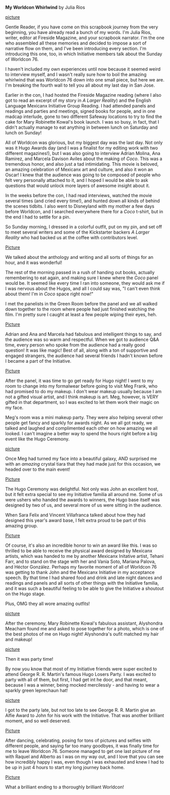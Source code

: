 **My Worldcon Whirlwind**
by Julia Rios

[picture](Mexicanx148)

Gentle Reader, if you have come on this scrapbook journey from the very beginning, you have already read a bunch of my words. I'm Julia Rios, writer, editor at Fireside Magazine, and your scrapbook narrator. I'm the one who assembled all these memories and decided to impose a sort of narrative flow on them, and I've been introducing every section. I'm introducing this one, too, in which Initiative members talk about the Sunday of Worldcon 76.

I haven't included my own experiences until now because it seemed weird to interview myself, and I wasn't really sure how to boil the amazing whirlwind that was Worldcon 76 down into one small piece, but here we are. I'm breaking the fourth wall to tell you all about my last day in San Jose.

Earlier in the con, I had hosted the Fireside Magazine reading (where I also got to read an excerpt of my story in *A Larger Reality*) and the English Language Mexicanx Initiative Group Reading. I had attended panels and readings and parties and meetings, signed books for people, and in one madcap interlude, gone to two different Safeway locations to try to find the cake for Mary Robinette Kowal's book launch. I was so busy, in fact, that I didn't actually manage to eat anything in between lunch on Saturday and lunch on Sunday!

All of Worldcon was glorious, but my biggest day was the last day. Not only was it Hugo Awards day (and I was a finalist for my editing work with two different magazines!), but I was also going to interview Adrian Molina, Ana Ramirez, and Marcela Davison Aviles about the making of _Coco_. This was a tremendous honor, and also just a tad intimidating. This movie is beloved, an amazing celebration of Mexicanx art and culture, and also it won an Oscar! I knew that the audience was going to be composed of people who felt very personally attached to it, and I hoped I would be able to ask questions that would unlock more layers of awesome insight about it.

In the weeks before the con, I had read interviews, watched the movie several times (and cried every time!), and hunted down all kinds of behind the scenes tidbits. I also went to Disneyland with my mother a few days before Worldcon, and I searched everywhere there for a _Coco_ t-shirt, but in the end I had to settle for a pin.

So Sunday morning, I dressed in a colorful outfit, put on my pin, and set off to meet several writers and some of the Kickstarter backers _A Larger Reality_ who had backed us at the coffee with contributors level.

[Picture](Mexicanx088)

We talked about the anthology and writing and all sorts of things for an hour, and it was wonderful!

The rest of the morning passed in a rush of handing out books, actually remembering to eat again, and making sure I knew where the _Coco_ panel would be. It seemed like every time I ran into someone, they would ask me if I was nervous about the Hugos, and all I could say was, "I can't even think about them! I'm in _Coco_ space right now!"

I met the panelists in the Green Room before the panel and we all walked down together to the room where people had just finished watching the film. I'm pretty sure I caught at least a few people wiping their eyes, heh.

[Picture](Mexicanx073)

Adrian and Ana and Marcela had fabulous and intelligent things to say, and the audience was so warm and respectful. When we got to audience Q&A time, every person who spoke from the audience had a really good question! It was like magic! Best of all, along with a ton of supportive and engaged strangers, the audience had several friends I hadn't known before I became a part of the Initiative.

[Picture](Mexicanx135)

After the panel, it was time to go get ready for Hugo night! I went to my room to change into my formalwear before going to visit Meg Frank, who had promised to do my makeup. I don't wear makeup usually because I am not a gifted visual artist, and I think makeup is art. Meg, however, is VERY gifted in that department, so I was excited to let them work their magic on my face.

Meg's room was a mini makeup party. They were also helping several other people get fancy and sparkly for awards night. As we all got ready, we talked and laughed and complimented each other on how amazing we all looked. I can't imagine a better way to spend the hours right before a big event like the Hugo Ceremony.

[picture](Mexicanx109)

Once Meg had turned my face into a beautiful galaxy, AND surprised me with an _amazing_ crystal tiara that they had made just for this occasion, we headed over to the main event!

[Picture](Mexicanx137)

The Hugo Ceremony was delightful. Not only was John an excellent host, but it felt extra special to see my Initiative familia all around me. Some of us were ushers who handed the awards to winners, the Hugo base itself was designed by two of us, and several more of us were sitting in the audience.

When Sara Felix and Vincent Villafranca talked about how they had designed this year's award base, I felt extra proud to be part of this amazing group.

[Picture](Mexicanx111)

Of course, it's also an incredible honor to win an award like this. I was so thrilled to be able to receive the physical award designed by Mexicanx artists, which was handed to me by another Mexicanx Initative artist, Tehani Farr, and to stand on the stage with her and Vania Soto, Mariana Palova, and Héctor González. Perhaps my favorite moment of all of Worldcon 76 was getting to thank John and the Mexicanx Initiative in my acceptance speech. By that time I had shared food and drink and late night dances and readings and panels and all sorts of other things with the Initiative familia, and it was such a beautiful feeling to be able to give the Initiative a shoutout on the Hugo stage.

Plus, OMG they all wore amazing outfits!

[picture](Mexicanx012)

After the ceremony, Mary Robinette Kowal's fabulous assistant, Alyshondra Meacham found me and asked to pose together for a photo, which is one of the best photos of me on Hugo night! Alyshondra's oufit matched my hair and makeup!

[picture](Mexicanx110)

Then it was party time!

By now you know that most of my Initiative friends were super excited to attend George R. R. Martin's famous Hugo Losers Party. I was excited to party with all of them, but first, I had get int he door, and that meant, because I was a winner, being mocked mercilessly - and having to wear a sparkly green leprechaun hat!

[picture](Mexicanx077)

I got to the party late, but not too late to see George R. R. Martin give an Alfie Award to John for his work with the Initiative. That was another brilliant moment, and so well deserved.

[Picture](Mexicanx099)

After dancing, celebrating, posing for tons of pictures and selfies with different people, and saying far too many goodbyes, it was finally time for me to leave Worldcon 76. Someone managed to get one last picture of me with Raquel and Alberto as I was on my way out, and I love that you can see how incredibly happy I was, even though I was exhausted and knew I had to be up in just 4 hours to start my long journey back home.

[Picture](Mexicanx140)

What a brilliant ending to a thoroughly brilliant Worldcon!
